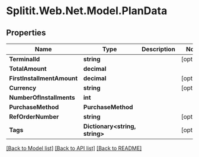 # Splitit.Web.Net.Model.PlanData

## Properties

Name | Type | Description | Notes
------------ | ------------- | ------------- | -------------
**TerminalId** | **string** |  | [optional] 
**TotalAmount** | **decimal** |  | 
**FirstInstallmentAmount** | **decimal** |  | [optional] 
**Currency** | **string** |  | [optional] 
**NumberOfInstallments** | **int** |  | 
**PurchaseMethod** | **PurchaseMethod** |  | 
**RefOrderNumber** | **string** |  | [optional] 
**Tags** | **Dictionary&lt;string, string&gt;** |  | [optional] 

[[Back to Model list]](../README.md#documentation-for-models) [[Back to API list]](../README.md#documentation-for-api-endpoints) [[Back to README]](../README.md)

